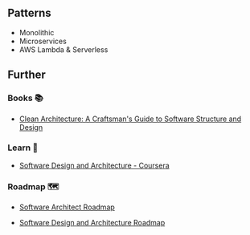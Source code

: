 ## Patterns

- Monolithic
- Microservices
- AWS Lambda & Serverless

## Further

### Books 📚

- [Clean Architecture: A Craftsman's Guide to Software Structure and Design](https://app.thestorygraph.com/books/dec4c355-a5fa-4cb7-8eaa-bd8231e13108)

### Learn 🧠

- [Software Design and Architecture - Coursera](https://www.coursera.org/specializations/software-design-architecture)

### Roadmap 🗺

- [Software Architect Roadmap](https://roadmap.sh/software-architect)

- [Software Design and Architecture Roadmap](https://roadmap.sh/software-design-architecture)
